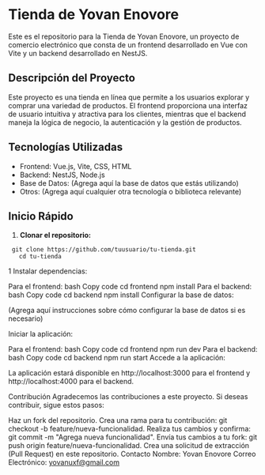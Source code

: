 # Tienda de Yovan Enovore

Este es el repositorio para la Tienda de Yovan Enovore, un proyecto de comercio electrónico que consta de un frontend desarrollado en Vue con Vite y un backend desarrollado en NestJS.

## Descripción del Proyecto

Este proyecto es una tienda en línea que permite a los usuarios explorar y comprar una variedad de productos. El frontend proporciona una interfaz de usuario intuitiva y atractiva para los clientes, mientras que el backend maneja la lógica de negocio, la autenticación y la gestión de productos.

## Tecnologías Utilizadas

- Frontend: Vue.js, Vite, CSS, HTML
- Backend: NestJS, Node.js
- Base de Datos: (Agrega aquí la base de datos que estás utilizando)
- Otros: (Agrega aquí cualquier otra tecnología o biblioteca relevante)

## Inicio Rápido

1. **Clonar el repositorio:**

<pre><code> git clone https://github.com/tuusuario/tu-tienda.git
   cd tu-tienda</code></pre>


  
1 Instalar dependencias:

Para el frontend:
bash
Copy code
cd frontend
npm install
Para el backend:
bash
Copy code
cd backend
npm install
Configurar la base de datos:

(Agrega aquí instrucciones sobre cómo configurar la base de datos si es necesario)

Iniciar la aplicación:

Para el frontend:
bash
Copy code
cd frontend
npm run dev
Para el backend:
bash
Copy code
cd backend
npm run start
Accede a la aplicación:

La aplicación estará disponible en http://localhost:3000 para el frontend y http://localhost:4000 para el backend.

Contribución
Agradecemos las contribuciones a este proyecto. Si deseas contribuir, sigue estos pasos:

Haz un fork del repositorio.
Crea una rama para tu contribución: git checkout -b feature/nueva-funcionalidad.
Realiza tus cambios y confirma: git commit -m "Agrega nueva funcionalidad".
Envía tus cambios a tu fork: git push origin feature/nueva-funcionalidad.
Crea una solicitud de extracción (Pull Request) en este repositorio.
Contacto
Nombre: Yovan Enovore
Correo Electrónico: yovanuxf@gmail.com